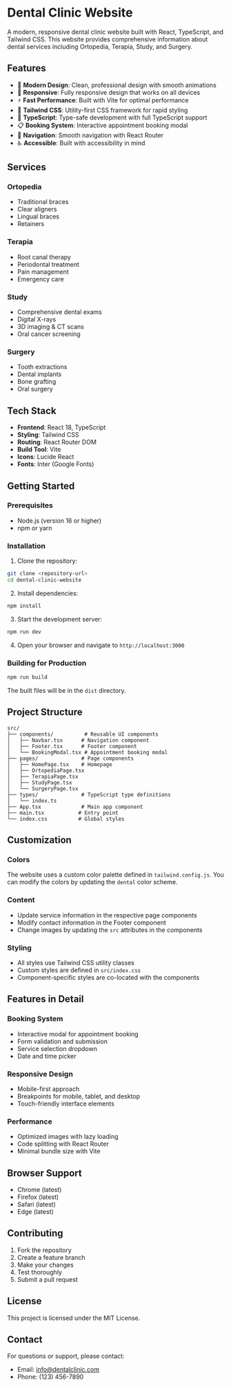 # Dental Clinic Website

A modern, responsive dental clinic website built with React, TypeScript, and Tailwind CSS. This website provides comprehensive information about dental services including Ortopedia, Terapia, Study, and Surgery.

## Features

- 🦷 **Modern Design**: Clean, professional design with smooth animations
- 📱 **Responsive**: Fully responsive design that works on all devices
- ⚡ **Fast Performance**: Built with Vite for optimal performance
- 🎨 **Tailwind CSS**: Utility-first CSS framework for rapid styling
- 🔧 **TypeScript**: Type-safe development with full TypeScript support
- 📋 **Booking System**: Interactive appointment booking modal
- 🧭 **Navigation**: Smooth navigation with React Router
- ♿ **Accessible**: Built with accessibility in mind

## Services

### Ortopedia
- Traditional braces
- Clear aligners
- Lingual braces
- Retainers

### Terapia
- Root canal therapy
- Periodontal treatment
- Pain management
- Emergency care

### Study
- Comprehensive dental exams
- Digital X-rays
- 3D imaging & CT scans
- Oral cancer screening

### Surgery
- Tooth extractions
- Dental implants
- Bone grafting
- Oral surgery

## Tech Stack

- **Frontend**: React 18, TypeScript
- **Styling**: Tailwind CSS
- **Routing**: React Router DOM
- **Build Tool**: Vite
- **Icons**: Lucide React
- **Fonts**: Inter (Google Fonts)

## Getting Started

### Prerequisites

- Node.js (version 16 or higher)
- npm or yarn

### Installation

1. Clone the repository:
```bash
git clone <repository-url>
cd dental-clinic-website
```

2. Install dependencies:
```bash
npm install
```

3. Start the development server:
```bash
npm run dev
```

4. Open your browser and navigate to `http://localhost:3000`

### Building for Production

```bash
npm run build
```

The built files will be in the `dist` directory.

## Project Structure

```
src/
├── components/          # Reusable UI components
│   ├── Navbar.tsx      # Navigation component
│   ├── Footer.tsx      # Footer component
│   └── BookingModal.tsx # Appointment booking modal
├── pages/              # Page components
│   ├── HomePage.tsx    # Homepage
│   ├── OrtopediaPage.tsx
│   ├── TerapiaPage.tsx
│   ├── StudyPage.tsx
│   └── SurgeryPage.tsx
├── types/              # TypeScript type definitions
│   └── index.ts
├── App.tsx             # Main app component
├── main.tsx           # Entry point
└── index.css          # Global styles
```

## Customization

### Colors
The website uses a custom color palette defined in `tailwind.config.js`. You can modify the colors by updating the `dental` color scheme.

### Content
- Update service information in the respective page components
- Modify contact information in the Footer component
- Change images by updating the `src` attributes in the components

### Styling
- All styles use Tailwind CSS utility classes
- Custom styles are defined in `src/index.css`
- Component-specific styles are co-located with the components

## Features in Detail

### Booking System
- Interactive modal for appointment booking
- Form validation and submission
- Service selection dropdown
- Date and time picker

### Responsive Design
- Mobile-first approach
- Breakpoints for mobile, tablet, and desktop
- Touch-friendly interface elements

### Performance
- Optimized images with lazy loading
- Code splitting with React Router
- Minimal bundle size with Vite

## Browser Support

- Chrome (latest)
- Firefox (latest)
- Safari (latest)
- Edge (latest)

## Contributing

1. Fork the repository
2. Create a feature branch
3. Make your changes
4. Test thoroughly
5. Submit a pull request

## License

This project is licensed under the MIT License.

## Contact

For questions or support, please contact:
- Email: info@dentalclinic.com
- Phone: (123) 456-7890
